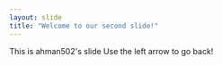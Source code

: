 ```yaml
---
layout: slide
title: "Welcome to our second slide!"
---
```

This is ahman502's slide
Use the left arrow to go back!
